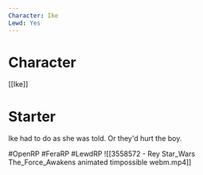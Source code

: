 ```yaml
---
Character: Ike
Lewd: Yes
---
```

# Character
[[Ike]]

# Starter
Ike had to do as she was told. Or they'd hurt the boy.

#OpenRP #FeraRP #LewdRP
![[3558572 - Rey Star_Wars The_Force_Awakens animated timpossible webm.mp4]]